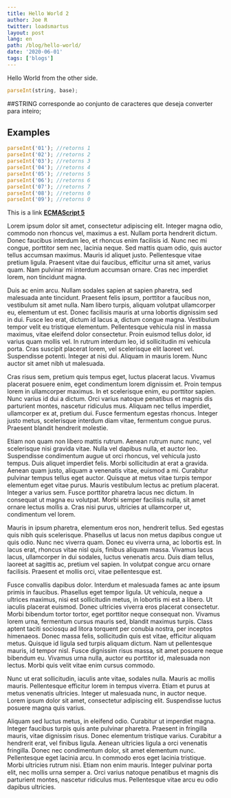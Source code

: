 ```yaml
---
title: Hello World 2
author: Joe R
twitter: loadsmartus
layout: post
lang: en
path: /blog/hello-world/
date: '2020-06-01'
tags: ['blogs']
---
```


Hello World from the other side.

```javascript
parseInt(string, base);
```

##STRING
corresponde ao conjunto de caracteres que deseja converter para inteiro;

## Examples

```javascript
parseInt('01'); //retorns 1
parseInt('02'); //retorns 2
parseInt('03'); //retorns 3
parseInt('04'); //retorns 4
parseInt('05'); //retorns 5
parseInt('06'); //retorns 6
parseInt('07'); //retorns 7
parseInt('08'); //retorns 0
parseInt('09'); //retorns 0
```

This is a link **[ECMAScript 5][1]**

[1]: http://ecma262-5.com/ELS5_HTML.htm#Section_15.1.2.2

Lorem ipsum dolor sit amet, consectetur adipiscing elit. Integer magna odio, commodo non rhoncus vel, maximus a est. Nullam porta hendrerit dictum. Donec faucibus interdum leo, et rhoncus enim facilisis id. Nunc nec mi congue, porttitor sem nec, lacinia neque. Sed mattis quam odio, quis auctor tellus accumsan maximus. Mauris id aliquet justo. Pellentesque vitae pretium ligula. Praesent vitae dui faucibus, efficitur urna sit amet, varius quam. Nam pulvinar mi interdum accumsan ornare. Cras nec imperdiet lorem, non tincidunt magna.

Duis ac enim arcu. Nullam sodales sapien at sapien pharetra, sed malesuada ante tincidunt. Praesent felis ipsum, porttitor a faucibus non, vestibulum sit amet nulla. Nam libero turpis, aliquam volutpat ullamcorper eu, elementum ut est. Donec facilisis mauris at urna lobortis dignissim sed in dui. Fusce leo erat, dictum id lacus a, dictum congue magna. Vestibulum tempor velit eu tristique elementum. Pellentesque vehicula nisl in massa maximus, vitae eleifend dolor consectetur. Proin euismod tellus dolor, id varius quam mollis vel. In rutrum interdum leo, id sollicitudin mi vehicula porta. Cras suscipit placerat lorem, vel scelerisque elit laoreet vel. Suspendisse potenti. Integer at nisi dui. Aliquam in mauris lorem. Nunc auctor sit amet nibh ut malesuada.

Cras risus sem, pretium quis tempus eget, luctus placerat lacus. Vivamus placerat posuere enim, eget condimentum lorem dignissim et. Proin tempus lorem in ullamcorper maximus. In et scelerisque enim, eu porttitor sapien. Nunc varius id dui a dictum. Orci varius natoque penatibus et magnis dis parturient montes, nascetur ridiculus mus. Aliquam nec tellus imperdiet, ullamcorper ex at, pretium dui. Fusce fermentum egestas rhoncus. Integer justo metus, scelerisque interdum diam vitae, fermentum congue purus. Praesent blandit hendrerit molestie.

Etiam non quam non libero mattis rutrum. Aenean rutrum nunc nunc, vel scelerisque nisi gravida vitae. Nulla vel dapibus nulla, et auctor leo. Suspendisse condimentum augue ut orci rhoncus, vel vehicula justo tempus. Duis aliquet imperdiet felis. Morbi sollicitudin at erat a gravida. Aenean quam justo, aliquam a venenatis vitae, euismod a mi. Curabitur pulvinar tempus tellus eget auctor. Quisque at metus vitae turpis tempor elementum eget vitae purus. Mauris vestibulum lectus ac pretium placerat. Integer a varius sem. Fusce porttitor pharetra lacus nec dictum. In consequat ut magna eu volutpat. Morbi semper facilisis nulla, sit amet ornare lectus mollis a. Cras nisi purus, ultricies at ullamcorper ut, condimentum vel lorem.

Mauris in ipsum pharetra, elementum eros non, hendrerit tellus. Sed egestas quis nibh quis scelerisque. Phasellus ut lacus non metus dapibus congue ut quis odio. Nunc nec viverra quam. Donec eu viverra urna, ac lobortis est. In lacus erat, rhoncus vitae nisl quis, finibus aliquam massa. Vivamus lacus lacus, ullamcorper in dui sodales, luctus venenatis arcu. Duis diam tellus, laoreet at sagittis ac, pretium vel sapien. In volutpat congue arcu ornare facilisis. Praesent et mollis orci, vitae pellentesque est.

Fusce convallis dapibus dolor. Interdum et malesuada fames ac ante ipsum primis in faucibus. Phasellus eget tempor ligula. Ut vehicula, neque a ultrices maximus, nisi est sollicitudin metus, in lobortis mi est a libero. Ut iaculis placerat euismod. Donec ultricies viverra eros placerat consectetur. Morbi bibendum tortor tortor, eget porttitor neque consequat non. Vivamus lorem urna, fermentum cursus mauris sed, blandit maximus turpis. Class aptent taciti sociosqu ad litora torquent per conubia nostra, per inceptos himenaeos. Donec massa felis, sollicitudin quis est vitae, efficitur aliquam metus. Quisque id ligula sed turpis aliquam dictum. Nam ut pellentesque mauris, id tempor nisl. Fusce dignissim risus massa, sit amet posuere neque bibendum eu. Vivamus urna nulla, auctor eu porttitor id, malesuada non lectus. Morbi quis velit vitae enim cursus commodo.

Nunc ut erat sollicitudin, iaculis ante vitae, sodales nulla. Mauris ac mollis mauris. Pellentesque efficitur lorem in tempus viverra. Etiam et purus at metus venenatis ultricies. Integer ut malesuada nunc, in auctor neque. Lorem ipsum dolor sit amet, consectetur adipiscing elit. Suspendisse luctus posuere magna quis varius.

Aliquam sed luctus metus, in eleifend odio. Curabitur ut imperdiet magna. Integer faucibus turpis quis ante pulvinar pharetra. Praesent in fringilla mauris, vitae dignissim risus. Donec elementum tristique varius. Curabitur a hendrerit erat, vel finibus ligula. Aenean ultricies ligula a orci venenatis fringilla. Donec nec condimentum dolor, sit amet elementum nunc. Pellentesque eget lacinia arcu. In commodo eros eget lacinia tristique. Morbi ultricies rutrum nisi. Etiam non enim mauris. Integer pulvinar porta elit, nec mollis urna semper a. Orci varius natoque penatibus et magnis dis parturient montes, nascetur ridiculus mus. Pellentesque vitae arcu eu odio dapibus ultricies.
